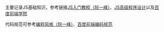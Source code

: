 主要记录JS基础知识，参考链接[JS入门教程（阮一峰）](https://wangdoc.com/javascript/index.html)、[JS高级程序设计](https://book.douban.com/subject/10546125/)以及[百度前端学院](http://ife.baidu.com/)

代码规范可参考[编程风格（阮一峰）](https://wangdoc.com/javascript/features/style.html)、[百度前端编码规范](https://github.com/xuliang19/spec)

